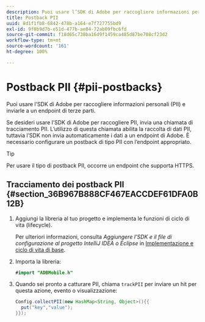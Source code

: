 ```yaml
---
description: Puoi usare l’SDK di Adobe per raccogliere informazioni personali (PII) e inviarle a un endpoint di terze parti.
title: Postback PII
uuid: 8d1f1fb8-6842-478b-a164-e7f727755bd9
exl-id: 9f0b9d7b-e51d-477b-ae04-72ab09fbc6fd
source-git-commit: f18d65c738ba16d9f1459ca485d87be708cf23d2
workflow-type: tm+mt
source-wordcount: '161'
ht-degree: 100%

---
```


# Postback PII {#pii-postbacks}

Puoi usare l’SDK di Adobe per raccogliere informazioni personali (PII) e inviarle a un endpoint di terze parti.

Se desideri usare l’SDK di Adobe per raccogliere PII, invia una chiamata di tracciamento PII. L’utilizzo di questa chiamata abilita la raccolta di dati PII, tuttavia l’SDK non invia automaticamente i dati a un endpoint di Adobe. È necessario configurare un postback di tipo PII con l’endpoint appropriato.

>[!TIP]
>
>Per usare il tipo di postback PII, occorre un endpoint che supporta HTTPS.

## Tracciamento dei postback PII {#section_36B967B888CF467EACCDEF61DFA0B12B}

1. Aggiungi la libreria al tuo progetto e implementa le funzioni di ciclo di vita (lifecycle).

   Per ulteriori informazioni, consulta *Aggiungere l’SDK e il file di configurazione al progetto IntelliJ IDEA o Eclipse* in [Implementazione e ciclo di vita di base](/help/android/getting-started/dev-qs.md).

1. Importa la libreria:

   ```java
   #import "ADBMobile.h"
   ```

1. Quando sei pronto a catturare PII, chiama `trackPII` per inviare un hit per questa azione, evento o visualizzazione:

   ```java
   Config.collectPII(new HashMap<String, Object>(){{
     put("key","value");
   }});
   ```
